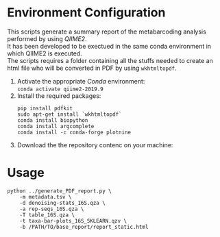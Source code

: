 Environment Configuration
===========
This scripts generate a summary report of the metabarcoding analysis performed by using *QIIME2*.  
It has been developed to be exectued in the same conda environment in which QIIME2 is executed.  
The scripts requires a folder containing all the stuffs needed to create an html file who will be converted in PDF by using `wkhtmltopdf`.  

1. Activate the appropriate *Conda* environment:  
    `conda activate qiime2-2019.9`  
2. Install the required packages:
   ```
   pip install pdfkit
   sudo apt-get install `wkhtmltopdf`
   conda install biopython
   conda install argcomplete
   conda install -c conda-forge plotnine
   ```  
3. Download the the repository contenc on your machine:  
   
   
Usage
=====
```
python ../generate_PDF_report.py \
    -m metadata.tsv \
    -d denoising-stats_16S.qza \
    -a rep-seqs_16S.qza \
    -T table_16S.qza \
    -t taxa-bar-plots_16S_SKLEARN.qzv \
    -b /PATH/TO/base_report/report_static.html 
```